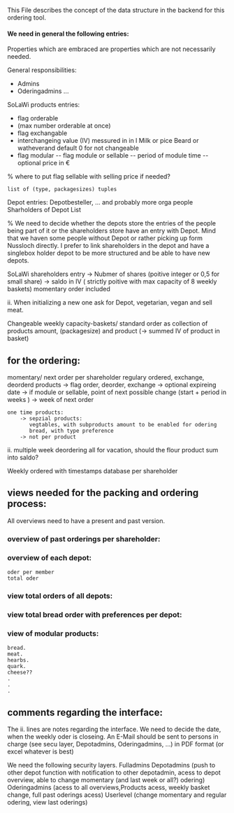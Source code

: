 This File describes the concept of the data structure in the backend for this ordering tool.

#### We need in general the following entries:
Properties which are embraced are properties which are not necessarily needed.

General responsibilities:
-	Admins
-	Oderingadmins ...

SoLaWi products entries:
-	flag orderable
-	(max number orderable at once)
-	flag exchangable
-	interchangeing value (IV) messured in in l Milk or pice Beard or watheverand default 0 for not changeable
-	flag modular 
		-- flag module or sellable
		-- period of module time
		-- optional price in €

% where to put flag sellable with selling price if needed?

	list of (type, packagesizes) tuples

Depot entries:
	Depotbesteller, ... and probably more orga people
	Sharholders of Depot List

% We need to decide whether the depots store the entries of the people being part of it or the shareholders store have an entry with Depot. Mind that we haven some people without Depot or rather picking up form Nussloch directly. I prefer to link shareholders in the depot and have a singlebox holder depot to be more structured and be able to have new depots.

SoLaWi shareholders entry
	-> Nubmer of shares (poitive integer or 0,5 for small share)
	-> saldo in IV ( strictly poitive with max capacity of 8 weekly baskets) momentary order included 

ii. When initializing a new one ask for Depot, vegetarian, vegan and sell meat.
	

Changeable weekly capacity-baskets/ standard order as collection of products
	amount, (packagesize) and product
	(-> summed IV of product in basket)
	
	
## for the ordering:
momentary/ next order per shareholder
	regulary ordered, exchange, deorderd products 
		-> flag order, deorder, exchange
		-> optional expireing date
		-> if module or sellable, point of next possible change (start + period in weeks )
		-> week of next order

	one time products:
		-> sepzial products: 
		   vegtables, with subproducts amount to be enabled for odering
		   bread, with type preference
		-> not per product

ii. multiple week deordering all for vacation, should the flour product sum into saldo?

Weekly ordered with timestamps database per shareholder

## views needed for the packing and ordering process:
 All overviews need to have a present and past version.
### overview of past orderings per shareholder: 

### overview of each depot:
	oder per member
	total oder 

### view total orders of all depots:

### view total bread order with preferences per depot:

### view of modular products:
	bread.
	meat.
	hearbs.
	quark.
	cheese??
	.
	.
	.


## comments regarding the interface:

The ii. lines are notes regarding the interface.
We need to decide the date, when the weekly oder is closeing.
An E-Mail should be sent to persons in charge (see secu layer, Depotadmins, Oderingadmins, ...) in PDF format (or excel whatever is best)

We need the following security layers.
	Fulladmins
	Depotadmins (push to other depot function with notification to other depotadmin, acess to depot overview, able to change momentary (and last week or all?) odering)
	Oderingadmins (acess to all overviews,Products acess, weekly basket change, full past oderings acess)
	Userlevel (change momentary and regular odering, view last oderings)

